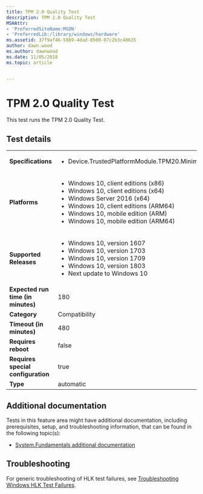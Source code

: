 ```yaml
---
title: TPM 2.0 Quality Test
description: TPM 2.0 Quality Test
MSHAttr:
- 'PreferredSiteName:MSDN'
- 'PreferredLib:/library/windows/hardware'
ms.assetid: 37f9af46-5869-4dad-8500-07c2b3c40635
author: dawn.wood
ms.author: dawnwood
ms.date: 11/05/2018
ms.topic: article


---
```


# <span id="p_hlk_test.71c5552f-dfb3-4b46-84a9-ae893331081b"></span>TPM 2.0 Quality Test


This test runs the TPM 2.0 Quality Test.

## Test details

|||
|---|---|
| **Specifications**  | <ul><li>Device.TrustedPlatformModule.TPM20.MinimumPerformance</li></ul> |  
| **Platforms**   | <ul><li>Windows 10, client editions (x86)</li><li>Windows 10, client editions (x64)</li><li>Windows Server 2016 (x64)</li><li>Windows 10, client editions (ARM64)</li><li>Windows 10, mobile edition (ARM)</li><li>Windows 10, mobile edition (ARM64)</li></ul> |
| **Supported Releases** | <ul><li>Windows 10, version 1607</li><li>Windows 10, version 1703</li><li>Windows 10, version 1709</li><li>Windows 10, version 1803</li><li>Next update to Windows 10</li></ul> |
|**Expected run time (in minutes)**| 180 |
|**Category**| Compatibility |
|**Timeout (in minutes)**| 480 |
|**Requires reboot**| false |
|**Requires special configuration**| true |
|**Type**| automatic |



## <span id="Additional_documentation"></span><span id="additional_documentation"></span><span id="ADDITIONAL_DOCUMENTATION"></span>Additional documentation


Tests in this feature area might have additional documentation, including prerequisites, setup, and troubleshooting information, that can be found in the following topic(s):

-   [System.Fundamentals additional documentation](system-fundamentals-additional-documentation.md)

## <span id="Troubleshooting"></span><span id="troubleshooting"></span><span id="TROUBLESHOOTING"></span>Troubleshooting


For generic troubleshooting of HLK test failures, see [Troubleshooting Windows HLK Test Failures](../user/troubleshooting-windows-hlk-test-failures.md).










